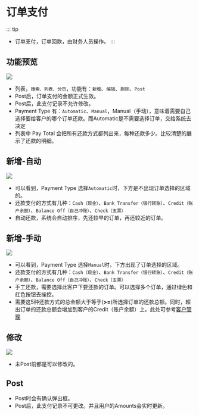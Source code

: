 # 订单支付

::: tip
- 订单支付，订单回款，由财务人员操作。
:::

## 功能预览
![](/finance/orderPayment.png)
- 列表，`搜索、列表、分页`，功能有：`新增`、`编辑`、`删除`、`Post`
- Post后，订单支付的金额正式生效。
- Post后，此支付记录不允许修改。
- Payment Type 有：`Automatic`、`Manual`，Manual（手动），意味着需要自己选择要给客户的哪个订单还款。而Automatic是不需要选择订单，交给系统去决定
- 列表中 Pay Total 会把所有还款方式都列出来，每种还款多少。比较清楚的展示了还款的明细。

## 新增-自动
![](/finance/orderPayment-add-automatic.png)
- 可以看到，Payment Type 选择`Automatic`时，下方是不出现订单选择的区域的。
- 还款支付的方式有几种：`Cash（现金）`、`Bank Transfer（银行转账）`、`Credit（账户余额）`、`Balance Off（自己冲账）`、`Check（支票）`
- 自动还款，系统会自动排序，先还较早的订单，再还较近的订单。

## 新增-手动
![](/finance/orderPayment-add-manual.png)
- 可以看到，Payment Type 选择`Manual`时，下方出现了订单选择的区域。
- 还款支付的方式有几种：`Cash（现金）`、`Bank Transfer（银行转账）`、`Credit（账户余额）`、`Balance Off（自己冲账）`、`Check（支票）`
- 手工还款，需要选择此客户下要还款的订单。可以选择多个订单，通过绿色和红色按钮去操控。
- 需要这5种还款方式的总金额大于等于(**>=**)所选择订单的还款总额。同时，超出订单的还款总额会增加到客户的Credit（账户余额）上。此处可参考[客户管理](../basic/customer)

## 修改
![](/finance/orderPayment-edit.png)
- 未Post前都是可以修改的。

## Post
- Post时会有确认弹出框。
- Post后，此支付记录不可更改。并且用户的Amounts会实时更新。